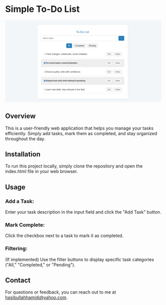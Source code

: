 # Simple To-Do List

![Project Screenshot](https://github.com/hasibullahh/simple-to-do-list/blob/main/images/todo-list.png)

## Overview

This is a user-friendly web application that helps you manage your tasks efficiently. Simply add tasks, mark them as completed, and stay organized throughout the day.

## Installation

To run this project locally, simply clone the repository and open the index.html file in your web browser.

## Usage

### Add a Task: 
Enter your task description in the input field and click the "Add Task" button.
### Mark Complete: 
Click the checkbox next to a task to mark it as completed.
### Filtering: 
(If implemented) Use the filter buttons to display specific task categories ("All," "Completed," or "Pending").

## Contact

For questions or feedback, you can reach out to me at hasibullahhamidi@yahoo.com.
